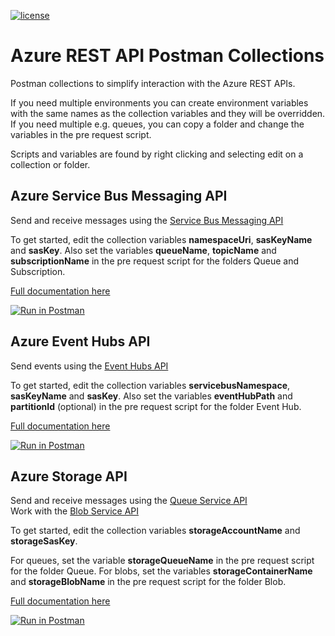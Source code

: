 [![license](https://img.shields.io/github/license/lfalck/AzureRestApiPostmanCollections.svg)]()
# Azure REST API Postman Collections
Postman collections to simplify interaction with the Azure REST APIs.

If you need multiple environments you can create environment variables with the same names as the collection variables and they will be overridden. If you need multiple e.g. queues, you can copy a folder and change the variables in the pre request script.

Scripts and variables are found by right clicking and selecting edit on a collection or folder.

## Azure Service Bus Messaging API

Send and receive messages using the [Service Bus Messaging API](https://docs.microsoft.com/en-us/rest/api/servicebus/service-bus-runtime-rest)

To get started, edit the collection variables **namespaceUri**, **sasKeyName** and **sasKey**. Also set the variables **queueName**, **topicName** and **subscriptionName** in the pre request script for the folders Queue and Subscription. 

[Full documentation here]( https://documenter.getpostman.com/view/856851/collection/RVg3f8kD)

[![Run in Postman](https://run.pstmn.io/button.svg)](https://app.getpostman.com/run-collection/e76494a7358d49a18a65)

## Azure Event Hubs API

Send events using the [Event Hubs API](https://docs.microsoft.com/en-us/rest/api/eventhub/event-hubs-runtime-rest)

To get started, edit the collection variables **servicebusNamespace**, **sasKeyName** and **sasKey**. Also set the variables **eventHubPath** and **partitionId** (optional) in the pre request script for the folder Event Hub. 

[Full documentation here](https://documenter.getpostman.com/view/856851/collection/RVg3f8k7)

[![Run in Postman](https://run.pstmn.io/button.svg)](https://app.getpostman.com/run-collection/ee13865ad00b3c55aebc)

## Azure Storage API

Send and receive messages using the [Queue Service API](https://docs.microsoft.com/en-us/rest/api/storageservices/operations-on-messages)    
Work with the [Blob Service API](https://docs.microsoft.com/en-us/rest/api/storageservices/blob-service-rest-api)

To get started, edit the collection variables **storageAccountName** and **storageSasKey**. 

For queues, set the variable **storageQueueName** in the pre request script for the folder Queue. 
For blobs, set the variables **storageContainerName** and **storageBlobName** in the pre request script for the folder Blob. 

[Full documentation here](https://documenter.getpostman.com/view/856851/collection/RVg3f8kE)

[![Run in Postman](https://run.pstmn.io/button.svg)](https://app.getpostman.com/run-collection/b7c77fb099b35b7f1ed7)
